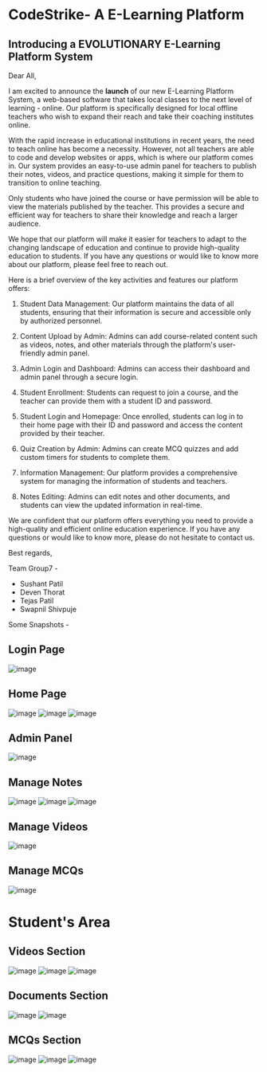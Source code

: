 # CodeStrike- A E-Learning Platform

<h2>Introducing a EVOLUTIONARY E-Learning Platform System</h2>

Dear All,

I am excited to announce the <b>launch</b> of our new E-Learning Platform System, a web-based software that takes local classes to the next level of learning - online. Our platform is specifically designed for local offline teachers who wish to expand their reach and take their coaching institutes online.

With the rapid increase in educational institutions in recent years, the need to teach online has become a necessity. However, not all teachers are able to code and develop websites or apps, which is where our platform comes in. Our system provides an easy-to-use admin panel for teachers to publish their notes, videos, and practice questions, making it simple for them to transition to online teaching.

Only students who have joined the course or have permission will be able to view the materials published by the teacher. This provides a secure and efficient way for teachers to share their knowledge and reach a larger audience.

We hope that our platform will make it easier for teachers to adapt to the changing landscape of education and continue to provide high-quality education to students. If you have any questions or would like to know more about our platform, please feel free to reach out.

Here is a brief overview of the key activities and features our platform offers:

1. Student Data Management: Our platform maintains the data of all students, ensuring that their information is secure and accessible only by authorized personnel.

2. Content Upload by Admin: Admins can add course-related content such as videos, notes, and other materials through the platform's user-friendly admin panel.

3. Admin Login and Dashboard: Admins can access their dashboard and admin panel through a secure login.

4. Student Enrollment: Students can request to join a course, and the teacher can provide them with a student ID and password.

5. Student Login and Homepage: Once enrolled, students can log in to their home page with their ID and password and access the content provided by their teacher.

6. Quiz Creation by Admin: Admins can create MCQ quizzes and add custom timers for students to complete them.

7. Information Management: Our platform provides a comprehensive system for managing the information of students and teachers.

8. Notes Editing: Admins can edit notes and other documents, and students can view the updated information in real-time.

We are confident that our platform offers everything you need to provide a high-quality and efficient online education experience. If you have any questions or would like to know more, please do not hesitate to contact us.

Best regards,

Team Group7 -
  - Sushant Patil
  - Deven Thorat
  - Tejas Patil
  - Swapnil Shivpuje
  
  
Some Snapshots - 
  
<h2>Login Page</h2>

![image](https://user-images.githubusercontent.com/120216151/215721526-223f82da-14f8-41e4-9725-fceeeac2a48f.png)

<h2>Home Page</h2>
  
![image](https://user-images.githubusercontent.com/120216151/215721193-6e6487cf-2fdc-4421-b094-17253def3ed8.png)
![image](https://user-images.githubusercontent.com/120216151/215721207-26cef49d-defd-4e41-8f9c-323aa90d4051.png)
![image](https://user-images.githubusercontent.com/120216151/215721263-29214225-344f-4608-84b4-06e2d9a1957f.png)

<h2>Admin Panel</h2>

![image](https://user-images.githubusercontent.com/120216151/215722314-d5b9c3b8-60c7-4954-969b-4e207f21991a.png)

<h2>Manage Notes</h2>

![image](https://user-images.githubusercontent.com/120216151/215722451-6241bfbc-3f2e-4385-9154-9be6601f6590.png)
![image](https://user-images.githubusercontent.com/120216151/215722469-60843a87-870e-45fb-b58a-68dbc07e3b92.png)
![image](https://user-images.githubusercontent.com/120216151/215722485-a4126bd9-0a39-48a1-9882-c64fa5899f0f.png)

<h2>Manage Videos</h2>

![image](https://user-images.githubusercontent.com/120216151/215722542-8b71f01c-1f2f-4758-9fe0-e1db3466d4ef.png)

<h2>Manage MCQs</h2>

![image](https://user-images.githubusercontent.com/120216151/215722602-b82c5877-50d7-4316-961e-81c8d8f8eb39.png)

<h1>Student's Area</h1>
<h2>Videos Section</h2>

![image](https://user-images.githubusercontent.com/120216151/215721659-22d4282a-df96-499c-bcfc-06e826012717.png)
![image](https://user-images.githubusercontent.com/120216151/215721677-0957ab85-724a-407d-b381-6a79bc409117.png)
![image](https://user-images.githubusercontent.com/120216151/215721705-2b09bd1f-bd43-4708-8938-75403307bad1.png)

<h2>Documents Section</h2>

![image](https://user-images.githubusercontent.com/120216151/215721777-42291d6b-7800-4149-a1a4-af80e8401cf5.png)
![image](https://user-images.githubusercontent.com/120216151/215721804-de5d3527-9c12-4780-a36f-e7caecce0cad.png)

<h2>MCQs Section</h2>

![image](https://user-images.githubusercontent.com/120216151/215721889-6f5d5080-77e3-40db-b579-7c5a085da701.png)
![image](https://user-images.githubusercontent.com/120216151/215721901-1dd87e5c-401c-4fbd-bb36-d7761521df32.png)
![image](https://user-images.githubusercontent.com/120216151/215721927-69c1d921-ca3c-4998-b89f-b931d787e0b2.png)


